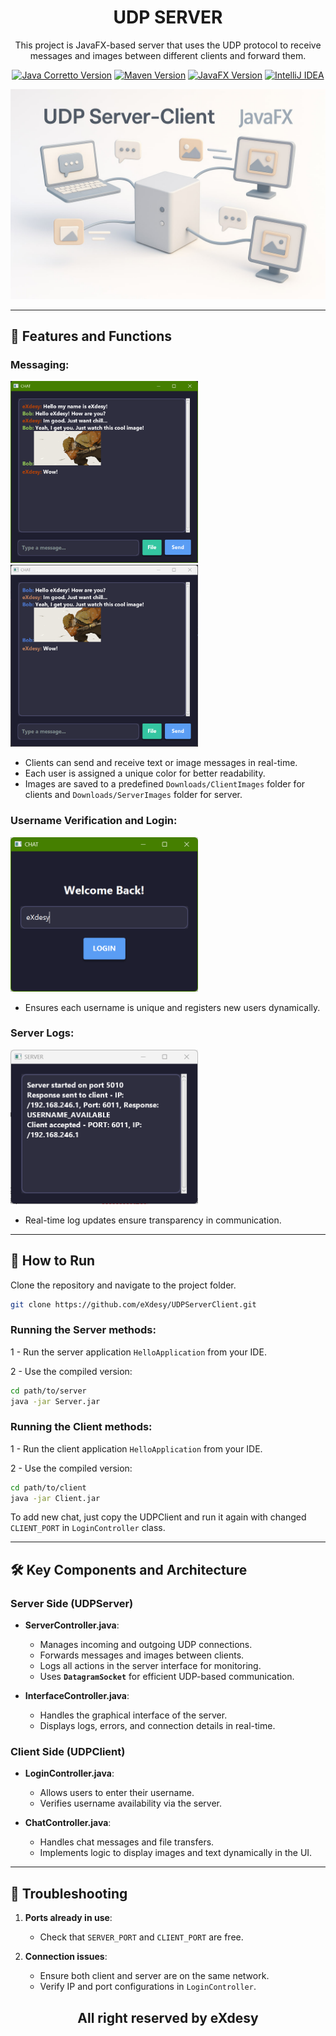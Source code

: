 # <h1 align="center">UDP SERVER</h1>
<p align="center">This project is JavaFX-based server that uses the UDP protocol to receive messages and images between different clients and forward them.<p>

<p align="center">
<a href="https://aws.amazon.com/corretto/" target="_blank"><img src="https://img.shields.io/badge/SDK-Corretto_11.0.21-brightgreen" alt="Java Corretto Version" /></a>
<a href="https://maven.apache.org/" target="_blank"><img src="https://img.shields.io/badge/Build-Maven_3.8.1-blue" alt="Maven Version" /></a>
<a href="https://openjfx.io/" target="_blank"><img src="https://img.shields.io/badge/JavaFX-SDK_20.0.0-orange" alt="JavaFX Version" /></a>
<a href="https://www.jetbrains.com/idea/" target="_blank">
  <img src="https://img.shields.io/badge/IntelliJ_IDEA-2023.1-brightgreen" alt="IntelliJ IDEA">
</a>
</p>

![UDP SERVER](/banner.jpg)

---

## 🧪 Features and Functions

### Messaging:
<img src="https://github.com/eXdesy/UDPServerClient/blob/feature_exdesy/img/chat1.png" alt="Chat_1" width="300"/> <img src="https://github.com/eXdesy/UDPServerClient/blob/feature_exdesy/img/chat2.png" alt="Chat_2" width="300"/>

- Clients can send and receive text or image messages in real-time.
- Each user is assigned a unique color for better readability.
- Images are saved to a predefined `Downloads/ClientImages` folder for clients and `Downloads/ServerImages` folder for server.

### Username Verification and Login:
<img src="https://github.com/eXdesy/UDPServerClient/blob/feature_exdesy/img/login.png" alt="Login" width="300"/>

- Ensures each username is unique and registers new users dynamically.

### Server Logs:
<img src="https://github.com/eXdesy/UDPServerClient/blob/feature_exdesy/img/server.png" alt="Server" width="300"/>

- Real-time log updates ensure transparency in communication.

---

## 🚀 How to Run
Clone the repository and navigate to the project folder.

   ```bash
   git clone https://github.com/eXdesy/UDPServerClient.git
   ```

### Running the Server methods:
1 - Run the server application `HelloApplication` from your IDE.

2 - Use the compiled version:

   ```bash
   cd path/to/server
   java -jar Server.jar
   ```

### Running the Client methods:
1 - Run the client application `HelloApplication` from your IDE.

2 - Use the compiled version:

   ```bash
   cd path/to/client
   java -jar Client.jar
   ```

To add new chat, just copy the UDPClient and run it again with changed `CLIENT_PORT` in `LoginController` class.

---

## 🛠 Key Components and Architecture

### Server Side (UDPServer)
- **ServerController.java**:
    - Manages incoming and outgoing UDP connections.
    - Forwards messages and images between clients.
    - Logs all actions in the server interface for monitoring.
    - Uses **`DatagramSocket`** for efficient UDP-based communication.

- **InterfaceController.java**:
    - Handles the graphical interface of the server.
    - Displays logs, errors, and connection details in real-time.

### Client Side (UDPClient)
- **LoginController.java**:
    - Allows users to enter their username.
    - Verifies username availability via the server.

- **ChatController.java**:
    - Handles chat messages and file transfers.
    - Implements logic to display images and text dynamically in the UI.

---

## 🤔 Troubleshooting
1. **Ports already in use**:
    - Check that `SERVER_PORT` and `CLIENT_PORT` are free.

2. **Connection issues**:
    - Ensure both client and server are on the same network.
    - Verify IP and port configurations in `LoginController`.

<h2 align="center">All right reserved by eXdesy</h2>